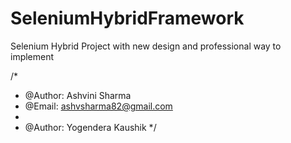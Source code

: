 # SeleniumHybridFramework
Selenium Hybrid Project with new design and professional way to implement 

/*
* @Author: Ashvini Sharma
* @Email: ashvsharma82@gmail.com
*
* @Author: Yogendera Kaushik
*/
